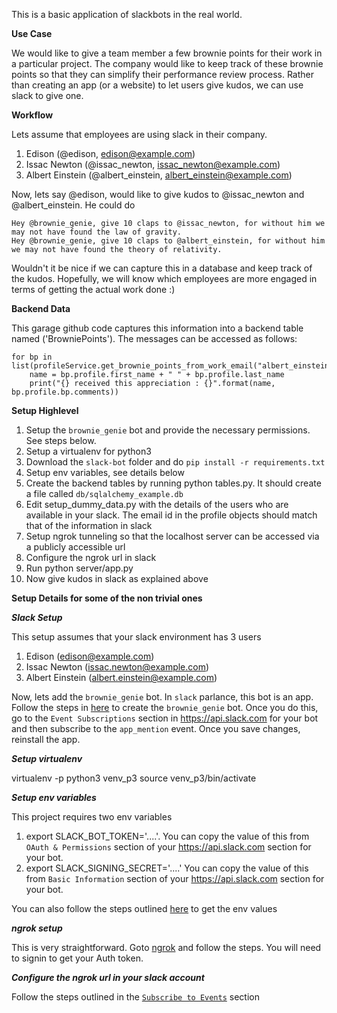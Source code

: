 This is a basic application of slackbots in the real world.

**Use Case**
 
We would like to give a team member a few brownie points for their work in a particular project.
The company would like to keep track of these brownie points so that they can simplify their
performance review process. Rather than creating an app (or a website) to let users give kudos,
we can use slack to give one.

**Workflow**

Lets assume that employees are using slack in their company.
1. Edison (@edison, edison@example.com)
1. Issac Newton (@issac_newton, issac_newton@example.com)
1. Albert Einstein (@albert_einstein, albert_einstein@example.com)

Now, lets say @edison, would like to give kudos to @issac_newton and  @albert_einstein. He could do

```
Hey @brownie_genie, give 10 claps to @issac_newton, for without him we may not have found the law of gravity.
Hey @brownie_genie, give 10 claps to @albert_einstein, for without him we may not have found the theory of relativity.
```

Wouldn't it be nice if we can capture this in a database and keep track of the kudos. 
Hopefully, we will know which employees are more engaged in terms of getting the actual work done :)

**Backend Data**

This garage github code captures this information into a backend table named ('BrowniePoints').
The messages can be accessed as follows:

```
for bp in list(profileService.get_brownie_points_from_work_email("albert_einstein@example.com")):
    name = bp.profile.first_name + " " + bp.profile.last_name
    print("{} received this appreciation : {}".format(name, bp.profile.bp.comments))  

``` 

**Setup Highlevel**

1. Setup the `brownie_genie` bot and provide the necessary permissions. See steps below.
1. Setup a virtualenv for python3
1. Download the `slack-bot` folder and do `pip install -r requirements.txt`
1. Setup env variables, see details below
1. Create the backend tables by running python tables.py. It should create a file called `db/sqlalchemy_example.db`
1. Edit setup_dummy_data.py with the details of the users who are available in your slack. The email id in the profile objects should match that of the information in slack
1. Setup ngrok tunneling so that the localhost server can be accessed via a publicly accessible url
1. Configure the ngrok url in slack 
1. Run python server/app.py
1. Now give kudos in slack as explained above

**Setup Details for some of the non trivial ones**

***Slack Setup***

This setup assumes that your slack environment has 3 users
1. Edison (edison@example.com)
1. Issac Newton (issac.newton@example.com)
1. Albert Einstein (albert.einstein@example.com)

Now, lets add the `brownie_genie` bot. In `slack` parlance, this bot is an app. Follow the steps in [here](https://github.com/slackapi/python-slackclient/blob/master/tutorial/01-creating-the-slack-app.md) to create the `brownie_genie` bot.
Once you do this, go to the `Event Subscriptions` section in https://api.slack.com for your bot and then subscribe to the `app_mention` event. Once you save changes, reinstall the app.

***Setup virtualenv***

virtualenv -p python3 venv_p3
source venv_p3/bin/activate

***Setup env variables***

This project requires two env variables

1. export SLACK_BOT_TOKEN='....'. You can copy the value of this from `OAuth & Permissions` section of your https://api.slack.com section for your bot.
1. export SLACK_SIGNING_SECRET='....' You can copy the value of this from `Basic Information` section of your https://api.slack.com section for your bot.

You can also follow the steps outlined [here](https://github.com/slackapi/python-slackclient/blob/master/tutorial/04-running-the-app.md) to get the env values

***ngrok setup***

This is very straightforward. Goto [ngrok](https://ngrok.com/download) and follow the steps. You will need to signin to get your Auth token.

***Configure the ngrok url in your slack account***

Follow the steps outlined in the [`Subscribe to Events`](https://github.com/slackapi/python-slackclient/blob/master/tutorial/04-running-the-app.md
) section

